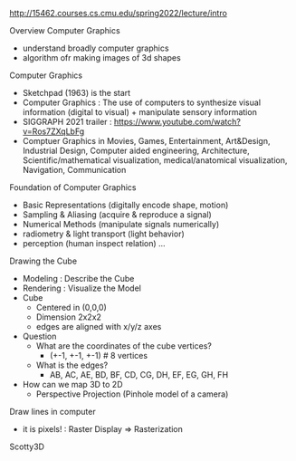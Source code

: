 http://15462.courses.cs.cmu.edu/spring2022/lecture/intro

Overview Computer Graphics

- understand broadly computer graphics
- algorithm ofr making images of 3d shapes

Computer Graphics

- Sketchpad (1963) is the start
- Computer Graphics : The use of computers to synthesize visual information (digital to visual) + manipulate sensory information
- SIGGRAPH 2021 trailer : https://www.youtube.com/watch?v=Ros7ZXqLbFg
- Comptuer Graphics in Movies, Games, Entertainment, Art&Design, Industrial Design, Computer aided engineering, Architecture, Scientific/mathematical visualization, medical/anatomical visualization, Navigation, Communication

Foundation of Computer Graphics

- Basic Representations (digitally encode shape, motion)
- Sampling & Aliasing (acquire & reproduce a signal)
- Numerical Methods (manipulate signals numerically)
- radiometry & light transport (light behavior)
- perception (human inspect relation)
  ...

Drawing the Cube

- Modeling : Describe the Cube
- Rendering : Visualize the Model
- Cube
  - Centered in (0,0,0)
  - Dimension 2x2x2
  - edges are aligned with x/y/z axes
- Question
  - What are the coordinates of the cube vertices?
    - (+-1, +-1, +-1) # 8 vertices
  - What is the edges?
    - AB, AC, AE, BD, BF, CD, CG, DH, EF, EG, GH, FH
- How can we map 3D to 2D
  - Perspective Projection (Pinhole model of a camera)

Draw lines in computer

- it is pixels! : Raster Display => Rasterization

Scotty3D
